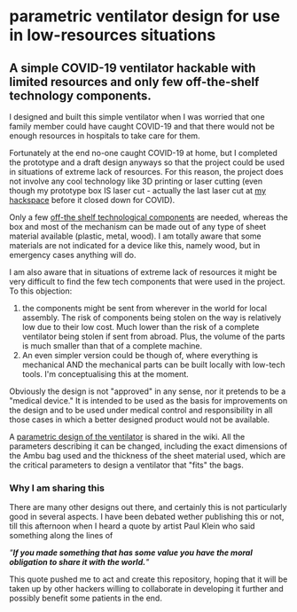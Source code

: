 # parametric ventilator design for use in low-resources situations
A simple COVID-19 ventilator hackable with limited resources and only few off-the-shelf technology components.
---
I designed and built this simple ventilator when I was worried that one family member could have caught COVID-19 and that there would not be enough resources in hospitals to take care for them.

Fortunately at the end no-one caught COVID-19 at home, but I completed the prototype and a draft design anyways so that the project could be used in situations of extreme lack of resources. For this reason, the project does not involve any cool technology like 3D printing or laser cutting (even though my prototype box IS laser cut - actually the last laser cut at [my hackspace](https://london.hackspace.org) before it closed down for COVID).

Only a few [off-the shelf technological components](https://github.com/lionzan/ventilator/wiki/Bill-of-Materials) are needed, whereas the box and most of the mechanism can be made out of any type of sheet material available (plastic, metal, wood). I am totally aware that some materials are not indicated for a device like this, namely wood, but in emergency cases anything will do.

I am also aware that in situations of extreme lack of resources it might be very difficult to find the few tech components that were used in the project. To this objection:
1. the components might be sent from wherever in the world for local assembly. The risk of components being stolen on the way is relatively low due to their low cost. Much lower than the risk of a complete ventilator being stolen if sent from abroad. Plus, the volume of the parts is much smaller than that of a complete machine.
2. An even simpler version could be though of, where everything is mechanical AND the mechanical parts can be built locally with low-tech tools. I'm conceptualising this at the moment.

Obviously the design is not "approved" in any sense, nor it pretends to be a "medical device." It is intended to be used as the basis for improvements on the design and to be used under medical control and responsibility in all those cases in which a better designed product would not be available.

A [parametric design of the ventilator](https://github.com/lionzan/ventilator/wiki/Construction-Plans-and-Parameters) is shared in the wiki. All the parameters describing it can be changed, including the exact dimensions of the Ambu bag used and the thickness of the sheet material used, which are the critical parameters to design a ventilator that "fits" the bags.

### Why I am sharing this
There are many other designs out there, and certainly this is not particularly good in several aspects. I have been debated wether publishing this or not, till this afternoon when I heard a quote by artist Paul Klein who said something along the lines of 

_"**If you made something that has some value you have the moral obligation to share it with the world.**"_

This quote pushed me to act and create this repository, hoping that it will be taken up by other hackers willing to collaborate in developing it further and possibly benefit some patients in the end.

